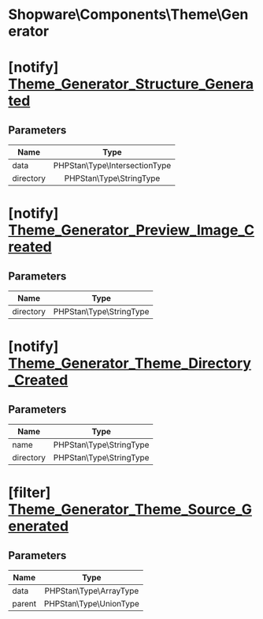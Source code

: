 # Shopware\Components\Theme\Generator

# [notify] [Theme_Generator_Structure_Generated](https://github.com/shopware/shopware/blob/5.6/engine/Shopware/Components/Theme/Generator.php#L221)

## Parameters

| Name        | Type           |
| ------------- |:-------------:|
| data        | PHPStan\Type\IntersectionType           |
| directory        | PHPStan\Type\StringType           |


# [notify] [Theme_Generator_Preview_Image_Created](https://github.com/shopware/shopware/blob/5.6/engine/Shopware/Components/Theme/Generator.php#L241)

## Parameters

| Name        | Type           |
| ------------- |:-------------:|
| directory        | PHPStan\Type\StringType           |


# [notify] [Theme_Generator_Theme_Directory_Created](https://github.com/shopware/shopware/blob/5.6/engine/Shopware/Components/Theme/Generator.php#L256)

## Parameters

| Name        | Type           |
| ------------- |:-------------:|
| name        | PHPStan\Type\StringType           |
| directory        | PHPStan\Type\StringType           |
# [filter] [Theme_Generator_Theme_Source_Generated](https://github.com/shopware/shopware/blob/5.6/engine/Shopware/Components/Theme/Generator.php#L300)

## Parameters

| Name        | Type           |
| ------------- |:-------------:|
| data        | PHPStan\Type\ArrayType           |
| parent        | PHPStan\Type\UnionType           |
